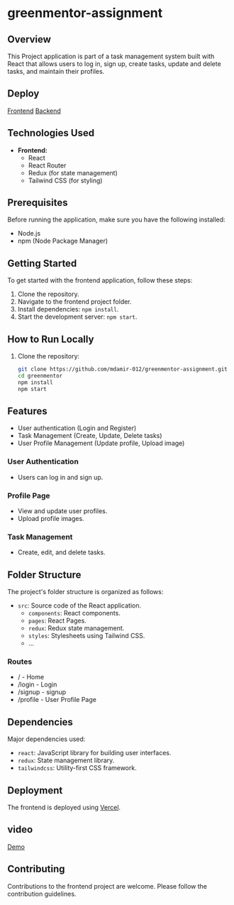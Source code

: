 # greenmentor-assignment


## Overview

This Project application is part of a task management system built with React that allows users to log in, sign up, create tasks, update and delete tasks, and maintain their profiles.

## Deploy
   [Frontend](https://task-app-sage-two.vercel.app/)
   [Backend](https://agile-eel-button.cyclic.app/)
## Technologies Used

- **Frontend:**
  - React
  - React Router
  - Redux (for state management)
  - Tailwind CSS (for styling)

## Prerequisites

Before running the application, make sure you have the following installed:

- Node.js
- npm (Node Package Manager)

## Getting Started

To get started with the frontend application, follow these steps:

1. Clone the repository.
2. Navigate to the frontend project folder.
3. Install dependencies: `npm install`.
4. Start the development server: `npm start`.
## How to Run Locally

1. Clone the repository:

   ```bash
   git clone https://github.com/mdamir-012/greenmentor-assignment.git
   cd greenmentor
   npm install
   npm start


## Features
 - User authentication (Login and Register)
 - Task Management (Create, Update, Delete tasks)
 - User Profile Management (Update profile, Upload image)
### User Authentication

- Users can log in and sign up.

### Profile Page

- View and update user profiles.
- Upload profile images.

### Task Management

- Create, edit, and delete tasks.

## Folder Structure

The project's folder structure is organized as follows:

- `src`: Source code of the React application.
  - `components`: React components.
  - `pages`: React Pages.
  - `redux`: Redux state management.
  - `styles`: Stylesheets using Tailwind CSS.
  - ...
 

### Routes
  - / - Home
  - /login - Login
  - /signup - signup
  - /profile - User Profile Page
## Dependencies

Major dependencies used:

- `react`: JavaScript library for building user interfaces.
- `redux`: State management library.
- `tailwindcss`: Utility-first CSS framework.

## Deployment

The frontend is deployed using [Vercel](https://task-app-sage-two.vercel.app/).

## video

[Demo](https://drive.google.com/file/d/1X3YzE4bmlQ7zJuhw-4OgXD0T8MI41kaK/view?usp=sharing)

## Contributing

Contributions to the frontend project are welcome. Please follow the contribution guidelines.